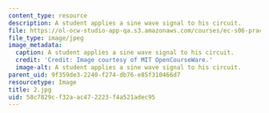 ```yaml
---
content_type: resource
description: A student applies a sine wave signal to his circuit.
file: https://ol-ocw-studio-app-qa.s3.amazonaws.com/courses/ec-s06-practical-electronics-fall-2004/58c7829cf32aac472223f4a521adec95_2.jpg
file_type: image/jpeg
image_metadata:
  caption: A student applies a sine wave signal to his circuit.
  credit: 'Credit: Image courtesy of MIT OpenCourseWare.'
  image-alt: A student applies a sine wave signal to his circuit.
parent_uid: 9f359de3-2240-f274-db76-e85f310466d7
resourcetype: Image
title: 2.jpg
uid: 58c7829c-f32a-ac47-2223-f4a521adec95
---
```

